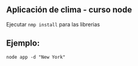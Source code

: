 ## Aplicación de clima - curso node 

Ejecutar ```nmp install``` para las librerias 

## Ejemplo:
```
node app -d "New York"
```